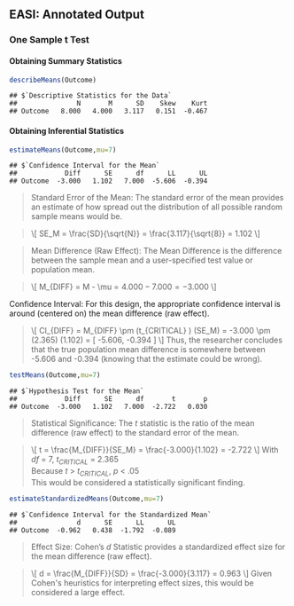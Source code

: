 
## EASI: Annotated Output

### One Sample t Test

#### Obtaining Summary Statistics

```r
describeMeans(Outcome)
```

```
## $`Descriptive Statistics for the Data`
##               N       M      SD    Skew    Kurt
## Outcome   8.000   4.000   3.117   0.151  -0.467
```

#### Obtaining Inferential Statistics

```r
estimateMeans(Outcome,mu=7)
```

```
## $`Confidence Interval for the Mean`
##            Diff      SE      df      LL      UL
## Outcome  -3.000   1.102   7.000  -5.606  -0.394
```

> Standard Error of the Mean: The standard error of the mean provides an estimate of how spread out the distribution of all possible random sample means would be.

> \\[ SE_M = \frac{SD}{\sqrt{N}} = \frac{3.117}{\sqrt{8}} = 1.102 \\]

> Mean Difference (Raw Effect): The Mean Difference is the difference between the sample mean and a user-specified test value or population mean.

> \\[ M_{DIFF} = M - \mu = 4.000 − 7.000 = −3.000 \\]


Confidence Interval: For this design, the appropriate confidence interval is around (centered on) the mean difference (raw effect).

> \\[ CI_{DIFF} = M_{DIFF} \pm (t_{CRITICAL} ) (SE_M) = -3.000 \pm (2.365) (1.102) = [ -5.606, -0.394 ] \\]
> Thus, the researcher concludes that the true population mean difference is somewhere between -5.606 and -0.394 (knowing that the estimate could be wrong).

```r
testMeans(Outcome,mu=7)
```

```
## $`Hypothesis Test for the Mean`
##            Diff      SE      df       t       p
## Outcome  -3.000   1.102   7.000  -2.722   0.030
```

> Statistical Significance: The *t* statistic is the ratio of the mean difference (raw effect) to the standard error of the mean.

> \\[ t = \frac{M_{DIFF}}{SE_M} = \frac{-3.000}{1.102} = -2.722 \\]
> With *df* = 7, *t<sub>CRITICAL</sub>* = 2.365  
> Because *t* > *t<sub>CRITICAL</sub>*, *p* < .05  
> This would be considered a statistically significant finding.

```r
estimateStandardizedMeans(Outcome,mu=7)
```

```
## $`Confidence Interval for the Standardized Mean`
##               d      SE      LL      UL
## Outcome  -0.962   0.438  -1.792  -0.089
```

> Effect Size: Cohen’s *d* Statistic provides a standardized effect size for the mean difference (raw effect).

> \\[ d = \frac{M_{DIFF}}{SD} = \frac{-3.000}{3.117} = 0.963 \\]
> Given Cohen's heuristics for interpreting effect sizes, this would be considered a large effect.
